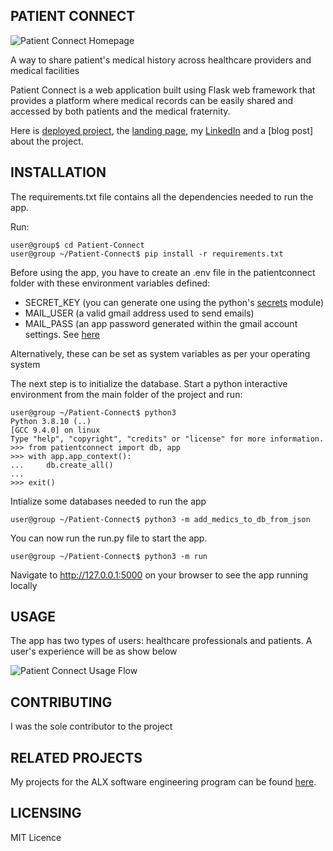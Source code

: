 ## PATIENT CONNECT
![Patient Connect Homepage](https://github.com/gisconesheri2/Patient-Connect/assets/135016760/8eb929bb-3cb4-4a30-8095-10d1e8749ecd)

A way to share patient's medical history across healthcare providers and medical facilities

Patient Connect is a web application built using Flask web framework that provides a platform where medical records can be easily shared and accessed by both patients and the medical fraternity.

Here is [deployed project](https://gaceripeter.pythonanywhere.com/ ), the [landing page](https://gisconesheri2.github.io/gisconesheri2.gitbub.io/), my [LinkedIn](https://www.linkedin.com/in/peter-gikonyo-9a29491b9/) and a [blog post] about the project.

## INSTALLATION
The requirements.txt file contains all the dependencies needed to run the app.

Run:

```
user@group$ cd Patient-Connect
user@group ~/Patient-Connect$ pip install -r requirements.txt
```
Before using the app, you have to create an .env file in the patientconnect folder with these environment variables defined:
- SECRET_KEY (you can generate one using the python's [secrets](https://www.geeksforgeeks.org/secrets-python-module-generate-secure-random-numbers/) module)
- MAIL_USER (a valid gmail address used to send emails)
- MAIL_PASS (an app password generated within the gmail account settings. See [here](https://www.zdnet.com/article/gmail-app-passwords-what-they-are-how-to-create-one-and-why-to-use-them/)

Alternatively, these can be set as system variables as per your operating system

The next step is to initialize the database. Start a python interactive environment from the main folder of the project and run:

```
user@group ~/Patient-Connect$ python3
Python 3.8.10 (..)
[GCC 9.4.0] on linux
Type "help", "copyright", "credits" or "license" for more information.
>>> from patientconnect import db, app
>>> with app.app_context():
...     db.create_all()
... 
>>> exit()
```

Intialize some databases needed to run the app

```
user@group ~/Patient-Connect$ python3 -m add_medics_to_db_from_json
```

You can now run the run.py file to start the app.

```
user@group ~/Patient-Connect$ python3 -m run
```

Navigate to http://127.0.0.1:5000 on your browser to see the app running locally

## USAGE
The app has two types of users: healthcare professionals and patients. A user's experience will be as show below
 
![Patient Connect Usage Flow](https://github.com/gisconesheri2/Patient-Connect/assets/135016760/afec4014-e560-4132-bee8-e665672e9092)

## CONTRIBUTING
I was the sole contributor to the project

## RELATED PROJECTS
My projects for the ALX software engineering program can be found [here](https://github.com/gisconesheri2).

## LICENSING
MIT Licence
